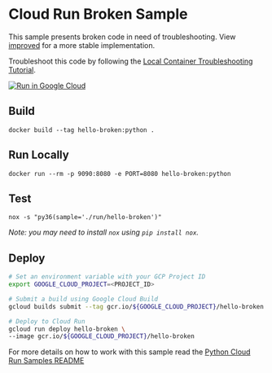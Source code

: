 # Cloud Run Broken Sample

This sample presents broken code in need of troubleshooting. View [improved](main.py#L43) for a more stable implementation. 

Troubleshoot this code by following the [Local Container Troubleshooting Tutorial](http://cloud.google.com/run/docs/tutorials/local-troubleshooting).

[![Run in Google Cloud][run_img]][run_link]

[run_img]: https://storage.googleapis.com/cloudrun/button.svg
[run_link]: https://console.cloud.google.com/cloudshell/editor?shellonly=true&cloudshell_image=gcr.io/cloudrun/button&cloudshell_git_repo=https://github.com/GoogleCloudPlatform/python-docs-samples&cloudshell_working_dir=run/hello-broken

## Build

```
docker build --tag hello-broken:python .
```

## Run Locally

```
docker run --rm -p 9090:8080 -e PORT=8080 hello-broken:python
```

## Test

```
nox -s "py36(sample='./run/hello-broken')"
```

_Note: you may need to install `nox` using `pip install nox`._

## Deploy

```sh
# Set an environment variable with your GCP Project ID
export GOOGLE_CLOUD_PROJECT=<PROJECT_ID>

# Submit a build using Google Cloud Build
gcloud builds submit --tag gcr.io/${GOOGLE_CLOUD_PROJECT}/hello-broken

# Deploy to Cloud Run
gcloud run deploy hello-broken \
--image gcr.io/${GOOGLE_CLOUD_PROJECT}/hello-broken 
```


For more details on how to work with this sample read the [Python Cloud Run Samples README](https://github.com/GoogleCloudPlatform/python-docs-samples/tree/main/run)
